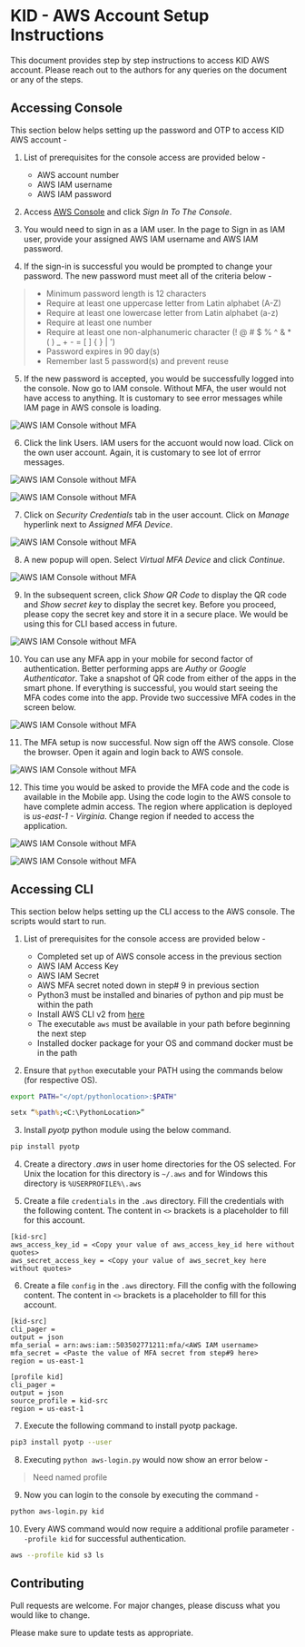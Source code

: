 # KID - AWS Account Setup Instructions

This document provides step by step instructions to access KID AWS account. Please reach out to the authors for any queries on the document or any of the steps.

## Accessing Console

This section below helps setting up the password and OTP to access KID AWS account - 

1. List of prerequisites for the console access are provided below - 
   * AWS account number
   * AWS IAM username
   * AWS IAM password

2. Access [AWS Console](https://aws.amazon.com/) and click *Sign In To The Console*.

3. You would need to sign in as a IAM user. In the page to Sign in as IAM user, provide your assigned AWS IAM username and AWS IAM password.

4. If the sign-in is successful you would be prompted to change your password. The new password must meet all of the criteria below - 

>  * Minimum password length is 12 characters
>  * Require at least one uppercase letter from Latin alphabet (A-Z)
>  * Require at least one lowercase letter from Latin alphabet (a-z)
>  * Require at least one number
>  * Require at least one non-alphanumeric character (! @ # $ % ^ & * ( ) _ + - = [ ] { } | ')
>  * Password expires in 90 day(s)
>  * Remember last 5 password(s) and prevent reuse 

5. If the new password is accepted, you would be successfully logged into the console. Now go to IAM console. Without MFA, the user would not have access to anything. It is customary to see error messages while IAM page in AWS console is loading.

![AWS IAM Console without MFA](images/aws_console_iam.png)

6. Click the link Users. IAM users for the accuont would now load. Click on the own user account. Again, it is customary to see lot of errror messages.

![AWS IAM Console without MFA](images/aws_console_iam_users.png)

![AWS IAM Console without MFA](images/aws_console_iam_self.png)

7. Click on *Security Credentials* tab in the user account. Click on *Manage* hyperlink next to *Assigned MFA Device*.

![AWS IAM Console without MFA](images/aws_console_iam_self_seccreds.png)

8. A new popup will open. Select *Virtual MFA Device* and click *Continue*.  

![AWS IAM Console without MFA](images/aws_console_iam_self_seccreds_vmfa.png)

9. In the subsequent screen, click *Show QR Code* to display the QR code and *Show secret key* to display the secret key. Before you proceed, please copy the secret key and store it in a secure place. We would be using this for CLI based access in future.

![AWS IAM Console without MFA](images/aws_console_iam_self_seccreds_qr.png)

10. You can use any MFA app in your mobile for second factor of authentication. Better performing apps are *Authy* or *Google Authenticator*. Take a snapshot of QR code from either of the apps in the smart phone. If everything is successful, you would start seeing the MFA codes come into the app. Provide two successive MFA codes in the screen below.

![AWS IAM Console without MFA](images/aws_console_iam_self_seccreds_mfa_codes.png)

11. The MFA setup is now successful. Now sign off the AWS console. Close the browser. Open it again and login back to AWS console.

![AWS IAM Console without MFA](images/aws_console_sign_out.png)

12. This time you would be asked to provide the MFA code and the code is available in the Mobile app. Using the code login to the AWS console to have complete admin access. The region where application is deployed is *us-east-1 - Virginia*. Change region if needed to access the application.

![AWS IAM Console without MFA](images/aws_console_mfa.png)

![AWS IAM Console without MFA](images/aws_console_region.png)

## Accessing CLI

This section below helps setting up the CLI access to the AWS console. The scripts would start to run.  

1. List of prerequisites for the console access are provided below - 
   * Completed set up of AWS console access in the previous section
   * AWS IAM Access Key
   * AWS IAM Secret
   * AWS MFA secret noted down in step# 9 in previous section
   * Python3 must be installed and binaries of python and pip must be within the path
   * Install AWS CLI v2 from [here](https://docs.aws.amazon.com/cli/latest/userguide/install-cliv2.html)
   * The executable `aws` must be available in your path before beginning the next step
   * Installed docker package for your OS and command docker must be in the path

2. Ensure that `python` executable your PATH using the commands below (for respective OS).

```bash
export PATH="</opt/pythonlocation>:$PATH"
```

```bat
setx “%path%;<C:\PythonLocation>”
```

3. Install *pyotp* python module using the below command.

```bash
pip install pyotp
```

4. Create a directory *.aws* in user home directories for the OS selected. For Unix the location for this directory is `~/.aws` and for Windows this directory is `%USERPROFILE%\.aws`

5. Create a file `credentials` in the `.aws` directory. Fill the credentials with the following content. The content in `<>` brackets is a placeholder to fill for this account.

```
[kid-src]
aws_access_key_id = <Copy your value of aws_access_key_id here without quotes>
aws_secret_access_key = <Copy your value of aws_secret_key here without quotes>
```

6. Create a file `config` in the `.aws` directory. Fill the config with the following content. The content in `<>` brackets is a placeholder to fill for this account.

```
[kid-src]
cli_pager = 
output = json
mfa_serial = arn:aws:iam::503502771211:mfa/<AWS IAM username>
mfa_secret = <Paste the value of MFA secret from step#9 here>
region = us-east-1

[profile kid]
cli_pager =
output = json
source_profile = kid-src
region = us-east-1
```

7. Execute the following command to install pyotp package.
```bash
pip3 install pyotp --user
```

8. Executing `python aws-login.py` would now show an error below -

> Need named profile

9. Now you can login to the console by executing the command - 

```bash
python aws-login.py kid
```

10. Every AWS command would now require a additional profile parameter `--profile kid` for successful authentication.

```bash
aws --profile kid s3 ls
```

## Contributing
Pull requests are welcome. For major changes, please discuss what you would like to change.

Please make sure to update tests as appropriate.
